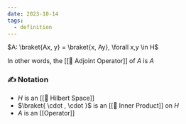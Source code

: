```yaml
---
date: 2023-10-14
tags:
  - definition
---
```

$A: \braket{Ax, y} = \braket{x, Ay}, \forall x,y \in H$

In other words, the [[📘 Adjoint Operator]] of $A$ is $A$
### ✍️ Notation
- $H$ is an [[📘 Hilbert Space]]
- $\braket{ \cdot , \cdot }$ is an [[📘 Inner Product]] on $H$
- $A$ is an [[Operator]] 
